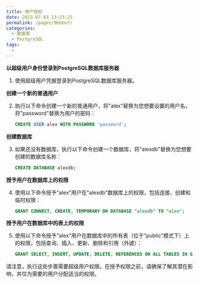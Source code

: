 ```yaml
---
title: 用户授权
date: 2023-07-03 13:23:25
permalink: /pages/96bbef/
categories:
  - 数据库
  - PostgreSQL
tags:
  - 
---
```


**以超级用户身份登录到PostgreSQL数据库服务器**

1. 使用超级用户凭据登录到PostgreSQL数据库服务器。

**创建一个新的普通用户**

2. 执行以下命令创建一个新的普通用户，将"alex"替换为您想要设置的用户名，将"password"替换为用户的密码：

   ```sql
   CREATE USER alex WITH PASSWORD 'password';
   ```

**创建数据库**

3. 如果还没有数据库，执行以下命令创建一个数据库，将"alexdb"替换为您想要创建的数据库名称：

   ```sql
   CREATE DATABASE alexdb;
   ```

**授予用户在数据库上的权限**

4. 使用以下命令授予"alex"用户在"alexdb"数据库上的权限，包括连接、创建和临时权限：

   ```sql
   GRANT CONNECT, CREATE, TEMPORARY ON DATABASE "alexdb" TO "alex";
   ```

**授予用户在数据库中的表上的权限**

5. 使用以下命令授予"alex"用户在数据库中的所有表（位于"public"模式下）上的权限，包括查询、插入、更新、删除和引用（外键）：

   ```sql
   GRANT SELECT, INSERT, UPDATE, DELETE, REFERENCES ON ALL TABLES IN SCHEMA public TO alex;
   ```

请注意，执行这些步骤需要超级用户权限。在授予权限之前，请确保了解其潜在影响，并仅为需要的用户分配适当的权限。
